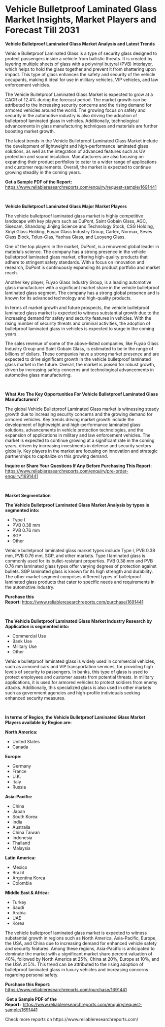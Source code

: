 <p><h1>Vehicle Bulletproof Laminated Glass Market Insights, Market Players and Forecast Till 2031</h1></p><p><strong>Vehicle Bulletproof Laminated Glass Market Analysis and Latest Trends</strong></p>
<p><p>Vehicle Bulletproof Laminated Glass is a type of security glass designed to protect passengers inside a vehicle from ballistic threats. It is created by layering multiple sheets of glass with a polyvinyl butyral (PVB) interlayer, which helps to hold the glass together and prevent it from shattering upon impact. This type of glass enhances the safety and security of the vehicle occupants, making it ideal for use in military vehicles, VIP vehicles, and law enforcement vehicles.</p><p>The Vehicle Bulletproof Laminated Glass Market is expected to grow at a CAGR of 12.4% during the forecast period. The market growth can be attributed to the increasing security concerns and the rising demand for armored vehicles around the world. The growing focus on safety and security in the automotive industry is also driving the adoption of bulletproof laminated glass in vehicles. Additionally, technological advancements in glass manufacturing techniques and materials are further boosting market growth.</p><p>The latest trends in the Vehicle Bulletproof Laminated Glass Market include the development of lightweight and high-performance laminated glass solutions, as well as the integration of advanced features such as UV protection and sound insulation. Manufacturers are also focusing on expanding their product portfolios to cater to a wider range of applications and customer requirements. Overall, the market is expected to continue growing steadily in the coming years.</p></p>
<p><strong>Get a Sample PDF of the Report:&nbsp;</strong> <a href="https://www.reliableresearchreports.com/enquiry/request-sample/1691441">https://www.reliableresearchreports.com/enquiry/request-sample/1691441</a></p>
<p>&nbsp;</p>
<p><strong>Vehicle Bulletproof Laminated Glass Major Market Players</strong></p>
<p><p>The vehicle bulletproof laminated glass market is highly competitive landscape with key players such as DuPont, Saint Gobain Glass, AGC, Sisecam, Shandong Jinjing Science and Technology Stock, CSG Holding, Xinyi Glass Holding, Fuyao Glass Industry Group, Carlex, Normax, Seves Glass Block, Telux-Glas, Yaohua Glass, and Luoyang Glass.</p><p>One of the top players in the market, DuPont, is a renowned global leader in materials science. The company has a strong presence in the vehicle bulletproof laminated glass market, offering high-quality products that adhere to stringent safety standards. With a focus on innovation and research, DuPont is continuously expanding its product portfolio and market reach.</p><p>Another key player, Fuyao Glass Industry Group, is a leading automotive glass manufacturer with a significant market share in the vehicle bulletproof laminated glass segment. The company has a strong global presence and is known for its advanced technology and high-quality products.</p><p>In terms of market growth and future prospects, the vehicle bulletproof laminated glass market is expected to witness substantial growth due to the increasing demand for safety and security features in vehicles. With the rising number of security threats and criminal activities, the adoption of bulletproof laminated glass in vehicles is expected to surge in the coming years.</p><p>The sales revenue of some of the above-listed companies, like Fuyao Glass Industry Group and Saint Gobain Glass, is estimated to be in the range of billions of dollars. These companies have a strong market presence and are expected to drive significant growth in the vehicle bulletproof laminated glass market in the future. Overall, the market is poised for robust growth, driven by increasing safety concerns and technological advancements in automotive glass manufacturing.</p></p>
<p>&nbsp;</p>
<p><strong>What Are The Key Opportunities For Vehicle Bulletproof Laminated Glass Manufacturers?</strong></p>
<p><p>The global Vehicle Bulletproof Laminated Glass market is witnessing steady growth due to increasing security concerns and the growing demand for armored vehicles. Key trends driving market growth include the development of lightweight and high-performance laminated glass solutions, advancements in vehicle protection technologies, and the expansion of applications in military and law enforcement vehicles. The market is expected to continue growing at a significant rate in the coming years, driven by increasing investments in defense and security sectors globally. Key players in the market are focusing on innovation and strategic partnerships to capitalize on this growing demand.</p></p>
<p><strong>Inquire or Share Your Questions If Any Before Purchasing This Report:</strong> <a href="https://www.reliableresearchreports.com/enquiry/pre-order-enquiry/1691441">https://www.reliableresearchreports.com/enquiry/pre-order-enquiry/1691441</a></p>
<p>&nbsp;</p>
<p><strong>Market Segmentation</strong></p>
<p><strong>The Vehicle Bulletproof Laminated Glass Market Analysis by types is segmented into:</strong></p>
<p><ul><li>Type I</li><li>PVB 0.38 mm</li><li>PVB 0.76 mm</li><li>SGP</li><li>Other</li></ul></p>
<p><p>Vehicle bulletproof laminated glass market types include Type I, PVB 0.38 mm, PVB 0.76 mm, SGP, and other markets. Type I laminated glass is commonly used for its bullet-resistant properties. PVB 0.38 mm and PVB 0.76 mm laminated glass types offer varying degrees of protection against bullets. SGP laminated glass is known for its high strength and durability. The other market segment comprises different types of bulletproof laminated glass products that cater to specific needs and requirements in the automotive industry.</p></p>
<p><strong>Purchase this Report:&nbsp;</strong><a href="https://www.reliableresearchreports.com/purchase/1691441">https://www.reliableresearchreports.com/purchase/1691441</a></p>
<p>&nbsp;</p>
<p><strong>The Vehicle Bulletproof Laminated Glass Market Industry Research by Application is segmented into:</strong></p>
<p><ul><li>Commercial Use</li><li>Bank Use</li><li>Military Use</li><li>Other</li></ul></p>
<p><p>Vehicle bulletproof laminated glass is widely used in commercial vehicles, such as armored cars and VIP transportation services, for providing high levels of security to passengers. In banks, this type of glass is used to protect employees and customer assets from potential threats. In military applications, it is used for armored vehicles to protect soldiers from enemy attacks. Additionally, this specialized glass is also used in other markets such as government agencies and high-profile individuals seeking enhanced security measures.</p></p>
<p>&nbsp;</p>
<p><strong>In terms of Region, the Vehicle Bulletproof Laminated Glass Market Players available by Region are:</strong></p>
<p>
    <p> <strong> North America: </strong>
        <ul>
            <li>United States</li>
            <li>Canada</li>
        </ul>
        </p> 
    <p> <strong> Europe: </strong>
        <ul>
            <li>Germany</li>
            <li>France</li>
            <li>U.K.</li>
            <li>Italy</li>
            <li>Russia</li>
        </ul>
        </p> 
    <p> <strong> Asia-Pacific: </strong>
        <ul>
            <li>China</li>
            <li>Japan</li>
            <li>South Korea</li>
            <li>India</li>
            <li>Australia</li>
            <li>China Taiwan</li>
            <li>Indonesia</li>
            <li>Thailand</li>
            <li>Malaysia</li>
        </ul>
        </p> 
    <p> <strong> Latin America: </strong>
        <ul>
            <li>Mexico</li>
            <li>Brazil</li>
            <li>Argentina Korea</li>
            <li>Colombia</li>
        </ul>
        </p> 
    <p> <strong> Middle East & Africa: </strong>
        <ul>
            <li>Turkey</li>
            <li>Saudi</li>
            <li>Arabia</li>
            <li>UAE</li>
            <li>Korea</li>
        </ul>
    </p>
    </p>
<p><p>The vehicle bulletproof laminated glass market is expected to witness substantial growth in regions such as North America, Asia-Pacific, Europe, the USA, and China due to increasing demand for enhanced vehicle safety and security features. Among these regions, Asia-Pacific is anticipated to dominate the market with a significant market share percent valuation of 40%, followed by North America at 25%, China at 20%, Europe at 10%, and the USA at 5%. This trend can be attributed to the rising adoption of bulletproof laminated glass in luxury vehicles and increasing concerns regarding personal safety.</p></p>
<p><strong>Purchase this Report: </strong><a href="https://www.reliableresearchreports.com/purchase/1691441">https://www.reliableresearchreports.com/purchase/1691441</a></p>
<p>&nbsp;<strong>Get a Sample PDF of the Report:&nbsp;&nbsp;</strong><a href="https://www.reliableresearchreports.com/enquiry/request-sample/1691441">https://www.reliableresearchreports.com/enquiry/request-sample/1691441</a></p>
<p><strong></strong></p>
<p>Check more reports on https://www.reliableresearchreports.com/</p>